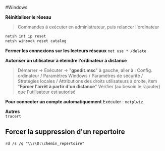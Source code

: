 #Windows

**Réinitialiser le réseau**
> Commandes à exécuter en administrateur,
> puis relancer l'ordinateur
```sh
netsh int ip reset
netsh winsock reset catalog
```

**Fermer les connexions sur les lecteurs réseaux**
`net use * /delete`

**Autoriser un utilisateur à éteindre l'ordinateur à distance**
> Démarrer -> Exécuter -> "**gpedit.msc**"
à gauche, aller à :
Config. ordinateur / Paramètres Windows / Paramètres de sécurité / Stratégies locales / Attributions des droits utilisateurs
à droite, item "**Forcer l'arrêt à partir d'un distance**"
Vérifier (au besoin le rajouter) que l'utilisateur est autorisé

**Pour connecter un compte automatiquement**
Exécuter : `netplwiz`

**Autres**  
`tracert`

## Forcer la suppression d'un repertoire
`rd /s /q "\\?\D:\chemin_repertoire"`
